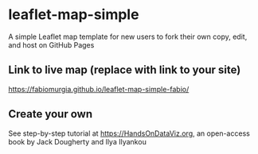# leaflet-map-simple
A simple Leaflet map template for new users to fork their own copy, edit, and host on GitHub Pages

## Link to live map (replace with link to your site)
https://fabiomurgia.github.io/leaflet-map-simple-fabio/

## Create your own
See step-by-step tutorial at https://HandsOnDataViz.org, an open-access book by Jack Dougherty and Ilya Ilyankou

